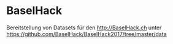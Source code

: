 # BaselHack
Bereitstellung von Datasets für den http://BaselHack.ch unter https://github.com/BaselHack/BaselHack2017/tree/master/data
